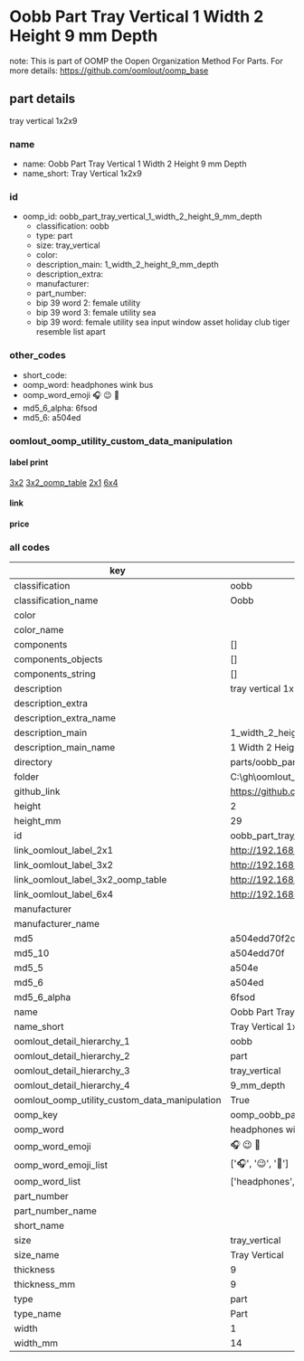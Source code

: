 # Oobb Part Tray Vertical 1 Width 2 Height 9 mm Depth  

note: This is part of OOMP the Oopen Organization Method For Parts. For more details: https://github.com/oomlout/oomp_base

##  part details
  



tray vertical 1x2x9



### name
* name: Oobb Part Tray Vertical 1 Width 2 Height 9 mm Depth
* name_short: Tray Vertical 1x2x9 
### id
* oomp_id: oobb_part_tray_vertical_1_width_2_height_9_mm_depth
  * classification: oobb
  * type: part
  * size: tray_vertical
  * color: 
  * description_main: 1_width_2_height_9_mm_depth
  * description_extra: 
  * manufacturer: 
  * part_number: 
  * bip 39 word 2: female utility
  * bip 39 word 3: female utility sea
  * bip 39 word: female utility sea input window asset holiday club tiger resemble list apart

### other_codes
* short_code: 
* oomp_word: headphones wink bus
* oomp_word_emoji :headphones: :wink: :bus:
* md5_6_alpha: 6fsod
* md5_6: a504ed






### oomlout_oomp_utility_custom_data_manipulation
#### label print
[3x2](http://192.168.1.245:1112/?label=oomp%206fsod)
[3x2_oomp_table](http://192.168.1.108:1112/?label=oomp%206fsod)
[2x1](http://192.168.1.242:1112/?label=oomp%206fsod)
[6x4](http://192.168.1.55:1112/?label=oomp%206fsod)    

#### link

                              

#### price







### all codes 
| key | value |  
| --- | --- |  
| classification | oobb |  
| classification_name | Oobb |  
| color |  |  
| color_name |  |  
| components | [] |  
| components_objects | [] |  
| components_string | [] |  
| description | tray vertical 1x2x9 |  
| description_extra |  |  
| description_extra_name |  |  
| description_main | 1_width_2_height_9_mm_depth |  
| description_main_name | 1 Width 2 Height 9 mm Depth |  
| directory | parts/oobb_part_tray_vertical_1_width_2_height_9_mm_depth |  
| folder | C:\gh\oomlout_oobb_version_4_generated_parts\parts\oobb_part_tray_vertical_1_width_2_height_9_mm_depth |  
| github_link | https://github.com/oomlout/oomlout_oomp_part_src/tree/main/parts/oobb_part_tray_vertical_1_width_2_height_9_mm_depth |  
| height | 2 |  
| height_mm | 29 |  
| id | oobb_part_tray_vertical_1_width_2_height_9_mm_depth |  
| link_oomlout_label_2x1 | http://192.168.1.242:1112/?label=oomp%206fsod |  
| link_oomlout_label_3x2 | http://192.168.1.245:1112/?label=oomp%206fsod |  
| link_oomlout_label_3x2_oomp_table | http://192.168.1.108:1112/?label=oomp%206fsod |  
| link_oomlout_label_6x4 | http://192.168.1.55:1112/?label=oomp%206fsod |  
| manufacturer |  |  
| manufacturer_name |  |  
| md5 | a504edd70f2c2d9836fdb74b83fc12a7 |  
| md5_10 | a504edd70f |  
| md5_5 | a504e |  
| md5_6 | a504ed |  
| md5_6_alpha | 6fsod |  
| name | Oobb Part Tray Vertical 1 Width 2 Height 9 mm Depth |  
| name_short | Tray Vertical 1x2x9  |  
| oomlout_detail_hierarchy_1 | oobb |  
| oomlout_detail_hierarchy_2 | part |  
| oomlout_detail_hierarchy_3 | tray_vertical |  
| oomlout_detail_hierarchy_4 | 9_mm_depth |  
| oomlout_oomp_utility_custom_data_manipulation | True |  
| oomp_key | oomp_oobb_part_tray_vertical_1_width_2_height_9_mm_depth |  
| oomp_word | headphones wink bus |  
| oomp_word_emoji | :headphones: :wink: :bus: |  
| oomp_word_emoji_list | [':headphones:', ':wink:', ':bus:'] |  
| oomp_word_list | ['headphones', 'wink', 'bus'] |  
| part_number |  |  
| part_number_name |  |  
| short_name |  |  
| size | tray_vertical |  
| size_name | Tray Vertical |  
| thickness | 9 |  
| thickness_mm | 9 |  
| type | part |  
| type_name | Part |  
| width | 1 |  
| width_mm | 14 |  
